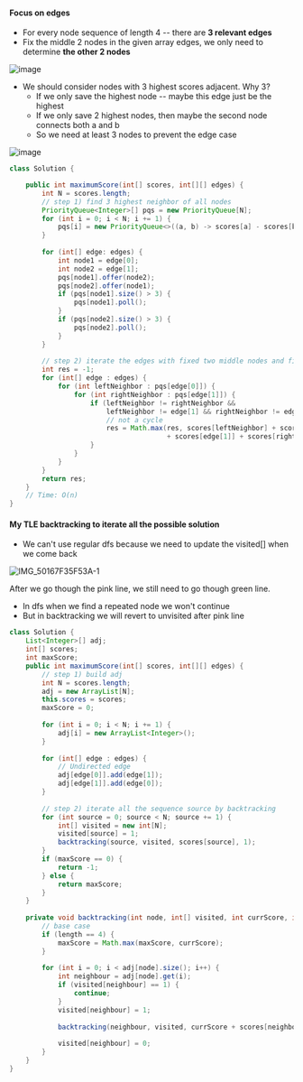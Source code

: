 #### Focus on edges

* For every node sequence of length 4 -- there are **3 relevant edges**
* Fix the middle 2 nodes in the given array edges, we only need to determine **the other 2 nodes**

![image](https://assets.leetcode.com/users/images/a5afa09d-a97e-42d5-834f-3caa63134d53_1650124916.8052251.png)

* We should consider nodes with 3 highest scores adjacent. Why 3?
  * If we only save the highest node -- maybe this edge just be the highest
  * If we only save 2 highest nodes, then maybe the second node connects both a and b
  * So we need at least 3 nodes to prevent the edge case

![image](https://assets.leetcode.com/users/images/61568a8a-9cd7-4505-8b88-a7c4ae8c8f76_1650124920.2967174.png)

```java
class Solution {

    public int maximumScore(int[] scores, int[][] edges) {
        int N = scores.length;
        // step 1) find 3 highest neighbor of all nodes
        PriorityQueue<Integer>[] pqs = new PriorityQueue[N];
        for (int i = 0; i < N; i += 1) {
            pqs[i] = new PriorityQueue<>((a, b) -> scores[a] - scores[b]);
        }
        
        for (int[] edge: edges) {
            int node1 = edge[0];
            int node2 = edge[1];
            pqs[node1].offer(node2);
            pqs[node2].offer(node1);
            if (pqs[node1].size() > 3) {
                pqs[node1].poll();
            }
            if (pqs[node2].size() > 3) {
                pqs[node2].poll();
            }
        }
        
        // step 2) iterate the edges with fixed two middle nodes and find the other 2 nodes
        int res = -1;
        for (int[] edge : edges) {
            for (int leftNeighbor : pqs[edge[0]]) {
                for (int rightNeighbor : pqs[edge[1]]) {
                    if (leftNeighbor != rightNeighbor && 
                        leftNeighbor != edge[1] && rightNeighbor != edge[0]) {
                        // not a cycle
                        res = Math.max(res, scores[leftNeighbor] + scores[edge[0]] 
                                       + scores[edge[1]] + scores[rightNeighbor]);
                    }
                }
            }
        }
        return res;
    }
  	// Time: O(n)
}
```



#### My TLE backtracking to iterate all the possible solution

* We can't use regular dfs because we need to update the visited[] when we come back

![IMG_50167F35F53A-1](/Users/morningstar/Downloads/IMG_50167F35F53A-1.jpeg)

After we go though the pink line, we still need to go though green line.

* In dfs when we find a repeated node we won't continue
* But in backtracking we will revert to unvisited after pink line

```java
class Solution {
    List<Integer>[] adj;
    int[] scores;
    int maxScore;
    public int maximumScore(int[] scores, int[][] edges) {
        // step 1) build adj
        int N = scores.length;
        adj = new ArrayList[N];
        this.scores = scores;
        maxScore = 0;
        
        for (int i = 0; i < N; i += 1) {
            adj[i] = new ArrayList<Integer>();
        }
        
        for (int[] edge : edges) {           
            // Undirected edge
            adj[edge[0]].add(edge[1]);
            adj[edge[1]].add(edge[0]);
        }
      
      	// step 2) iterate all the sequence source by backtracking
        for (int source = 0; source < N; source += 1) {
            int[] visited = new int[N];
            visited[source] = 1;
            backtracking(source, visited, scores[source], 1);
        }
        if (maxScore == 0) {
            return -1;
        } else {
            return maxScore;
        }
    }
    
    private void backtracking(int node, int[] visited, int currScore, int length) {
        // base case
        if (length == 4) {
            maxScore = Math.max(maxScore, currScore);
        }
        
        for (int i = 0; i < adj[node].size(); i++) {
            int neighbour = adj[node].get(i);
            if (visited[neighbour] == 1) {
                continue;
            }
            visited[neighbour] = 1;
            
            backtracking(neighbour, visited, currScore + scores[neighbour], length + 1);
            
            visited[neighbour] = 0;
        }
    }
}
```

